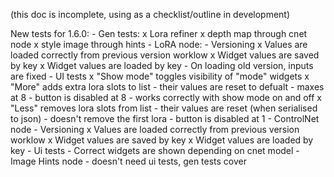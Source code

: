 (this doc is incomplete, using as a checklist/outline in development)

New tests for 1.6.0:
    - Gen tests:
        x Lora refiner
        x depth map through cnet node
        x style image through hints
    - LoRA node:
        - Versioning
            x Values are loaded correctly from previous version worklow
            x Widget values are saved by key
            x Widget values are loaded by key
            - On loading old version, inputs are fixed
        - UI tests
            x "Show mode" toggles visibility of "mode" widgets
            x "More" adds extra lora slots to list
                - their values are reset to defualt
                - maxes at 8
                - button is disabled at 8
                - works correctly with show mode on and off
            x "Less" removes lora slots from list
                - their values are reset (when serialised to json)
                - doesn't remove the first lora
                - button is disabled at 1
    - ControlNet node
        - Versioning
            x Values are loaded correctly from previous version worklow
            x Widget values are saved by key
            x Widget values are loaded by key
        - Ui tests
            - Correct widgets are shown depending on cnet model
    - Image Hints node
        - doesn't need ui tests, gen tests cover
